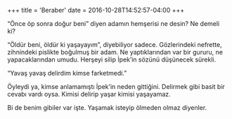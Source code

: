 +++
title = 'Beraber'
date = 2016-10-28T14:52:57-04:00
+++

“Önce öp sonra doğur beni” diyen adamın hemşerisi ne desin? Ne demeli ki?

“Öldür beni, öldür ki yaşayayım”, diyebiliyor sadece. Gözlerindeki nefrette, zihnindeki pislikte boğulmuş bir adam. Ne yaptıklarından var bir gururu, ne yapacaklarından umudu. Herşeyi silip İpek’in sözünü düşünecek sürekli.

“Yavaş yavaş delirdim kimse farketmedi.”

Öyleydi ya, kimse anlamamıştı İpek’in neden gittiğini. Delirmek gibi basit bir cevabı vardı oysa. Kimisi delirip yaşar kimisi yaşayamaz.

Bi de benim gibiler var işte. Yaşamak isteyip ölmeden olmaz diyenler.
